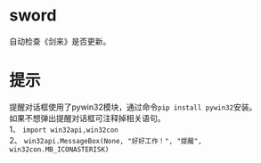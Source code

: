 # sword
自动检查《剑来》是否更新。

# 提示
提醒对话框使用了pywin32模块，通过命令`pip install pywin32`安装。  
如果不想弹出提醒对话框可注释掉相关语句。  
1、 `import win32api,win32con`  
2、 `win32api.MessageBox(None, "好好工作！", "提醒", win32con.MB_ICONASTERISK)`